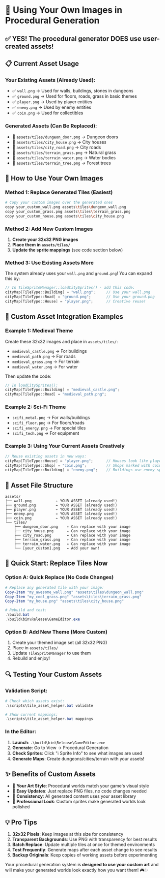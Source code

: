 # 🎨 Using Your Own Images in Procedural Generation

## ✅ **YES! The procedural generator DOES use user-created assets!**

## 📋 **Current Asset Usage**

### **Your Existing Assets (Already Used):**
- ✅ `wall.png` → Used for walls, buildings, stones in dungeons
- ✅ `ground.png` → Used for floors, roads, grass in basic themes  
- ✅ `player.png` → Used by player entities
- ✅ `enemy.png` → Used by enemy entities
- ✅ `coin.png` → Used for collectibles

### **Generated Assets (Can Be Replaced):**
- 🔄 `assets/tiles/dungeon_door.png` → Dungeon doors
- 🔄 `assets/tiles/city_house.png` → City houses
- 🔄 `assets/tiles/city_road.png` → City roads  
- 🔄 `assets/tiles/terrain_grass.png` → Natural grass
- 🔄 `assets/tiles/terrain_water.png` → Water bodies
- 🔄 `assets/tiles/terrain_tree.png` → Forest trees

## 🚀 **How to Use Your Own Images**

### **Method 1: Replace Generated Tiles (Easiest)**
```bash
# Copy your custom images over the generated ones
copy your_custom_wall.png assets\tiles\dungeon_wall.png
copy your_custom_grass.png assets\tiles\terrain_grass.png
copy your_custom_house.png assets\tiles\city_house.png
```

### **Method 2: Add New Custom Images**
1. **Create your 32x32 PNG images**
2. **Place them in `assets/tiles/`**
3. **Update the sprite mappings** (see code section below)

### **Method 3: Use Existing Assets More**
The system already uses your `wall.png` and `ground.png`! You can expand this by:

```cpp
// In TileSpriteManager::loadCitySprites() - add this code:
cityMap[TileType::Building] = "wall.png";     // Use your wall.png
cityMap[TileType::Road] = "ground.png";       // Use your ground.png  
cityMap[TileType::House] = "player.png";      // Creative reuse!
```

## 🔧 **Custom Asset Integration Examples**

### **Example 1: Medieval Theme**
Create these 32x32 images and place in `assets/tiles/`:
- `medieval_castle.png` → For buildings
- `medieval_path.png` → For roads
- `medieval_grass.png` → For terrain
- `medieval_water.png` → For water

Then update the code:
```cpp
// In loadCitySprites():
cityMap[TileType::Building] = "medieval_castle.png";
cityMap[TileType::Road] = "medieval_path.png";
```

### **Example 2: Sci-Fi Theme**
- `scifi_metal.png` → For walls/buildings
- `scifi_floor.png` → For floors/roads  
- `scifi_energy.png` → For special tiles
- `scifi_tech.png` → For equipment

### **Example 3: Using Your Current Assets Creatively**
```cpp
// Reuse existing assets in new ways:
cityMap[TileType::House] = "player.png";      // Houses look like player sprites
cityMap[TileType::Shop] = "coin.png";         // Shops marked with coin
cityMap[TileType::Building] = "enemy.png";    // Buildings use enemy sprite
```

## 📁 **Asset File Structure**

```
assets/
├── wall.png           ← YOUR ASSET (already used!)
├── ground.png         ← YOUR ASSET (already used!)  
├── player.png         ← YOUR ASSET (already used!)
├── enemy.png          ← YOUR ASSET (already used!)
├── coin.png           ← YOUR ASSET (already used!)
└── tiles/
    ├── dungeon_door.png    ← Can replace with your image
    ├── city_house.png      ← Can replace with your image
    ├── city_road.png       ← Can replace with your image
    ├── terrain_grass.png   ← Can replace with your image
    ├── terrain_water.png   ← Can replace with your image
    └── [your_custom].png   ← Add your own!
```

## 🎯 **Quick Start: Replace Tiles Now**

### **Option A: Quick Replace (No Code Changes)**
```powershell
# Replace any generated tile with your image:
Copy-Item "my_awesome_wall.png" "assets\tiles\dungeon_wall.png"
Copy-Item "my_cool_grass.png" "assets\tiles\terrain_grass.png"  
Copy-Item "my_house.png" "assets\tiles\city_house.png"

# Rebuild and test:
.\build.bat
.\build\bin\Release\GameEditor.exe
```

### **Option B: Add New Theme (More Custom)**
1. Create your themed image set (all 32x32 PNG)
2. Place in `assets/tiles/`
3. Update `TileSpriteManager` to use them
4. Rebuild and enjoy!

## 🔍 **Testing Your Custom Assets**

### **Validation Script:**
```powershell
# Check which assets exist:
.\scripts\tile_asset_helper.bat validate

# Show current mappings:
.\scripts\tile_asset_helper.bat mappings
```

### **In the Editor:**
1. **Launch**: `.\build\bin\Release\GameEditor.exe`
2. **Generate**: Go to View → Procedural Generation
3. **Check Sprites**: Click "ℹ️ Sprite Info" to see what images are used
4. **Generate Maps**: Create dungeons/cities/terrain with your assets!

## ✨ **Benefits of Custom Assets**

- 🎨 **Your Art Style**: Procedural worlds match your game's visual style
- 🔄 **Easy Updates**: Just replace PNG files, no code changes needed
- 🎯 **Consistency**: All generated content uses your asset library
- 🚀 **Professional Look**: Custom sprites make generated worlds look polished

## 💡 **Pro Tips**

1. **32x32 Pixels**: Keep images at this size for consistency
2. **Transparent Backgrounds**: Use PNG with transparency for best results
3. **Batch Replace**: Update multiple tiles at once for themed environments
4. **Test Frequently**: Generate maps after each asset change to see results
5. **Backup Originals**: Keep copies of working assets before experimenting

Your procedural generation system is **designed to use your custom art** and will make your generated worlds look exactly how you want them! 🎮✨
